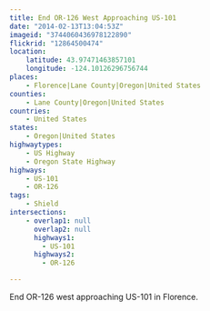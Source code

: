 ```yaml
---
title: End OR-126 West Approaching US-101
date: "2014-02-13T13:04:53Z"
imageid: "3744060436978122890"
flickrid: "12864500474"
location:
    latitude: 43.97471463857101
    longitude: -124.10126296756744
places:
    - Florence|Lane County|Oregon|United States
counties:
    - Lane County|Oregon|United States
countries:
    - United States
states:
    - Oregon|United States
highwaytypes:
    - US Highway
    - Oregon State Highway
highways:
    - US-101
    - OR-126
tags:
    - Shield
intersections:
    - overlap1: null
      overlap2: null
      highways1:
        - US-101
      highways2:
        - OR-126

---
```

End OR-126 west approaching US-101 in Florence.